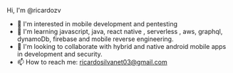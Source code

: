Hi, I'm @ricardozv
- 👀 I'm interested in mobile development and pentesting
- 🌱 I'm learning javascript, java, react native , serverless , aws, graphql, dynamoDb, firebase and mobile reverse engineering.
- 💞️ I'm looking to collaborate with hybrid and native android mobile apps in development and security.
- 📫 How to reach me: ricardosilvanet03@gmail.com

<!---
ricardozv/ricardozv is a ✨ special ✨ repository because its `README.md` (this file) appears on your GitHub profile.
You can click the Preview link to take a look at your changes.
--->
